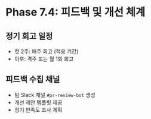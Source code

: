 # Phase 7.4: 피드백 및 개선 체계

## 정기 회고 일정
- 첫 2주: 매주 회고 (적응 기간)
- 이후: 격주 또는 월 1회 회고

## 피드백 수집 채널
- 팀 Slack 채널 `#pr-review-bot` 생성
- 개선 제안 템플릿 제공
- 정기 만족도 조사 계획
